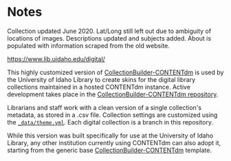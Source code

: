 # Notes

Collection updated June 2020. Lat/Long still left out due to ambiguity of locations of images. Descriptions updated and subjects added. About is populated with information scraped from the old website.

https://www.lib.uidaho.edu/digital/

This highly customized version of [CollectionBuilder-CONTENTdm](https://github.com/CollectionBuilder/collectionbuilder-contentdm) is used by the University of Idaho Library to create skins for the digital library collections maintained in a hosted CONTENTdm instance. 
Active development takes place in the [CollectionBuilder-CONTENTdm repository](https://github.com/CollectionBuilder/collectionbuilder-contentdm).

Librarians and staff work with a clean version of a single collection's metadata, as stored in a .csv file.
Collection settings are customized using the [`_data/theme.yml`](https://github.com/uidaholib/collectionbuilder-cdm-template/blob/master/_data/theme.yml).
Each digital collection is a branch in this repository.

While this version was built specifically for use at the University of Idaho Library, any other institution currently using CONTENTdm can also adopt it, starting from the generic base [CollectionBuilder-CONTENTdm](https://github.com/CollectionBuilder/collectionbuilder-contentdm) template.
